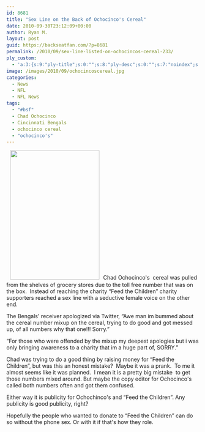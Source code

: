 ```yaml
---
id: 8681
title: "Sex Line on the Back of Ochocinco's Cereal"
date: 2010-09-30T23:12:09+00:00
author: Ryan M.
layout: post
guid: https://backseatfan.com/?p=8681
permalink: /2010/09/sex-line-listed-on-ochocincos-cereal-233/
ply_custom:
  - 'a:3:{s:9:"ply-title";s:0:"";s:8:"ply-desc";s:0:"";s:7:"noindex";s:0:"";}'
image: /images/2010/09/ochocincoscereal.jpg
categories:
  - News
  - NFL
  - NFL News
tags:
  - "#bsf"
  - Chad Ochocinco
  - Cincinnati Bengals
  - ochocinco cereal
  - "ochocinco's"
---
```


<div class="entry">
  <p>
    <img class="size-full wp-image-8682 alignleft" style="margin-top: 0px; margin-bottom: 5px; margin-left: 10px; margin-right: 10px;" title="ochocincocereal" src="/images/2010/09/ochocincocereal.jpeg" alt="" width="233" height="338" srcset="/images/2010/09/ochocincocereal.jpeg 556w, /images/2010/09/ochocincocereal-207x300.jpeg 207w" sizes="(max-width: 233px) 100vw, 233px" />Chad Ochocinco's  cereal was pulled from the shelves of grocery stores due to the toll free number that was on the box.  Instead of reaching the charity &#8220;Feed the Children&#8221; charity supporters reached a sex line with a seductive female voice on the other end.
  </p>

  <p>
    The Bengals' receiver apologized via Twitter, &#8220;Awe man im bummed about the cereal number mixup on the cereal, trying to do good and got messed up, of all numbers why that one!!! Sorry.&#8221;
  </p>

  <p>
    &#8220;For those who were offended by the mixup my deepest apologies but i was only bringing awareness to a charity that im a huge part of, SORRY.&#8221;
  </p>

  <p>
    Chad was trying to do a good thing by raising money for &#8220;Feed the Children&#8221;, but was this an honest mistake?  Maybe it was a prank.  To me it almost seems like it was planned.  I mean it is a pretty big mistake  to get those numbers mixed around. But maybe the copy editor for Ochocinco's called both numbers often and got them confused.
  </p>

  <p>
    Either way it is publicity for Ochochinco's and &#8220;Feed the Children&#8221;. Any publicity is good publicity, right?
  </p>

  <p>
    Hopefully the people who wanted to donate to &#8220;Feed the Children&#8221; can do so without the phone sex. Or with it if that's how they role.
  </p>
</div>
